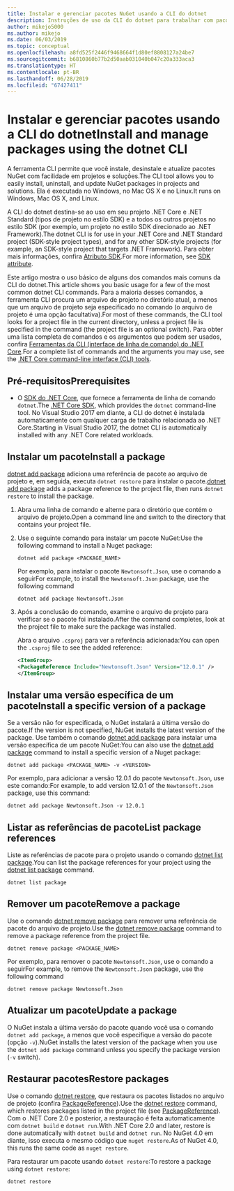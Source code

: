 ```yaml
---
title: Instalar e gerenciar pacotes NuGet usando a CLI do dotnet
description: Instruções de uso da CLI do dotnet para trabalhar com pacotes NuGet.
author: mikejo5000
ms.author: mikejo
ms.date: 06/03/2019
ms.topic: conceptual
ms.openlocfilehash: a8fd525f2446f9468664f1d80ef8808127a24be7
ms.sourcegitcommit: b6810860b77b2d50aab031040b047c20a333aca3
ms.translationtype: HT
ms.contentlocale: pt-BR
ms.lasthandoff: 06/28/2019
ms.locfileid: "67427411"
---
```

# <a name="install-and-manage-packages-using-the-dotnet-cli"></a><span data-ttu-id="ad414-103">Instalar e gerenciar pacotes usando a CLI do dotnet</span><span class="sxs-lookup"><span data-stu-id="ad414-103">Install and manage packages using the dotnet CLI</span></span>

<span data-ttu-id="ad414-104">A ferramenta CLI permite que você instale, desinstale e atualize pacotes NuGet com facilidade em projetos e soluções.</span><span class="sxs-lookup"><span data-stu-id="ad414-104">The CLI tool allows you to easily install, uninstall, and update NuGet packages in projects and solutions.</span></span> <span data-ttu-id="ad414-105">Ela é executada no Windows, no Mac OS X e no Linux.</span><span class="sxs-lookup"><span data-stu-id="ad414-105">It runs on Windows, Mac OS X, and Linux.</span></span>

<span data-ttu-id="ad414-106">A CLI do dotnet destina-se ao uso em seu projeto .NET Core e .NET Standard (tipos de projeto no estilo SDK) e a todos os outros projetos no estilo SDK (por exemplo, um projeto no estilo SDK direcionado ao .NET Framework).</span><span class="sxs-lookup"><span data-stu-id="ad414-106">The dotnet CLI is for use in your .NET Core and .NET Standard project (SDK-style project types), and for any other SDK-style projects (for example, an SDK-style project that targets .NET Framework).</span></span> <span data-ttu-id="ad414-107">Para obter mais informações, confira [Atributo SDK](/dotnet/core/tools/csproj#additions).</span><span class="sxs-lookup"><span data-stu-id="ad414-107">For more information, see [SDK attribute](/dotnet/core/tools/csproj#additions).</span></span>

<span data-ttu-id="ad414-108">Este artigo mostra o uso básico de alguns dos comandos mais comuns da CLI do dotnet.</span><span class="sxs-lookup"><span data-stu-id="ad414-108">This article shows you basic usage for a few of the most common dotnet CLI commands.</span></span> <span data-ttu-id="ad414-109">Para a maioria desses comandos, a ferramenta CLI procura um arquivo de projeto no diretório atual, a menos que um arquivo de projeto seja especificado no comando (o arquivo de projeto é uma opção facultativa).</span><span class="sxs-lookup"><span data-stu-id="ad414-109">For most of these commands, the CLI tool looks for a project file in the current directory, unless a project file is specified in the command (the project file is an optional switch).</span></span> <span data-ttu-id="ad414-110">Para obter uma lista completa de comandos e os argumentos que podem ser usados, confira [Ferramentas da CLI (interface de linha de comando) do .NET Core](../tools/dotnet-commands.md).</span><span class="sxs-lookup"><span data-stu-id="ad414-110">For a complete list of commands and the arguments you may use, see the [.NET Core command-line interface (CLI) tools](../tools/dotnet-commands.md).</span></span>

## <a name="prerequisites"></a><span data-ttu-id="ad414-111">Pré-requisitos</span><span class="sxs-lookup"><span data-stu-id="ad414-111">Prerequisites</span></span>

- <span data-ttu-id="ad414-112">O [SDK do .NET Core](https://www.microsoft.com/net/download/), que fornece a ferramenta de linha de comando `dotnet`.</span><span class="sxs-lookup"><span data-stu-id="ad414-112">The [.NET Core SDK](https://www.microsoft.com/net/download/), which provides the `dotnet` command-line tool.</span></span> <span data-ttu-id="ad414-113">No Visual Studio 2017 em diante, a CLI do dotnet é instalada automaticamente com qualquer carga de trabalho relacionada ao .NET Core.</span><span class="sxs-lookup"><span data-stu-id="ad414-113">Starting in Visual Studio 2017, the dotnet CLI is automatically installed with any .NET Core related workloads.</span></span>

## <a name="install-a-package"></a><span data-ttu-id="ad414-114">Instalar um pacote</span><span class="sxs-lookup"><span data-stu-id="ad414-114">Install a package</span></span>

<span data-ttu-id="ad414-115">[dotnet add package](/dotnet/core/tools/dotnet-add-package?tabs=netcore2x) adiciona uma referência de pacote ao arquivo de projeto e, em seguida, executa `dotnet restore` para instalar o pacote.</span><span class="sxs-lookup"><span data-stu-id="ad414-115">[dotnet add package](/dotnet/core/tools/dotnet-add-package?tabs=netcore2x) adds a package reference to the project file, then runs `dotnet restore` to install the package.</span></span>

1. <span data-ttu-id="ad414-116">Abra uma linha de comando e alterne para o diretório que contém o arquivo de projeto.</span><span class="sxs-lookup"><span data-stu-id="ad414-116">Open a command line and switch to the directory that contains your project file.</span></span>

2. <span data-ttu-id="ad414-117">Use o seguinte comando para instalar um pacote NuGet:</span><span class="sxs-lookup"><span data-stu-id="ad414-117">Use the following command to install a Nuget package:</span></span>

    ```cli
    dotnet add package <PACKAGE_NAME>
    ```

    <span data-ttu-id="ad414-118">Por exemplo, para instalar o pacote `Newtonsoft.Json`, use o comando a seguir</span><span class="sxs-lookup"><span data-stu-id="ad414-118">For example, to install the `Newtonsoft.Json` package, use the following command</span></span>

    ```cli
    dotnet add package Newtonsoft.Json
    ```

3. <span data-ttu-id="ad414-119">Após a conclusão do comando, examine o arquivo de projeto para verificar se o pacote foi instalado.</span><span class="sxs-lookup"><span data-stu-id="ad414-119">After the command completes, look at the project file to make sure the package was installed.</span></span>

   <span data-ttu-id="ad414-120">Abra o arquivo `.csproj` para ver a referência adicionada:</span><span class="sxs-lookup"><span data-stu-id="ad414-120">You can open the `.csproj` file to see the added reference:</span></span>

    ```xml
   <ItemGroup>
    <PackageReference Include="Newtonsoft.Json" Version="12.0.1" />
   </ItemGroup>
    ```

## <a name="install-a-specific-version-of-a-package"></a><span data-ttu-id="ad414-121">Instalar uma versão específica de um pacote</span><span class="sxs-lookup"><span data-stu-id="ad414-121">Install a specific version of a package</span></span>

<span data-ttu-id="ad414-122">Se a versão não for especificada, o NuGet instalará a última versão do pacote.</span><span class="sxs-lookup"><span data-stu-id="ad414-122">If the version is not specified, NuGet installs the latest version of the package.</span></span> <span data-ttu-id="ad414-123">Use também o comando [dotnet add package](/dotnet/core/tools/dotnet-add-package?tabs=netcore2x) para instalar uma versão específica de um pacote NuGet:</span><span class="sxs-lookup"><span data-stu-id="ad414-123">You can also use the [dotnet add package](/dotnet/core/tools/dotnet-add-package?tabs=netcore2x) command to install a specific version of a Nuget package:</span></span>

```cli
dotnet add package <PACKAGE_NAME> -v <VERSION>
```

<span data-ttu-id="ad414-124">Por exemplo, para adicionar a versão 12.0.1 do pacote `Newtonsoft.Json`, use este comando:</span><span class="sxs-lookup"><span data-stu-id="ad414-124">For example, to add version 12.0.1 of the `Newtonsoft.Json` package, use this command:</span></span>

```cli
dotnet add package Newtonsoft.Json -v 12.0.1
```

## <a name="list-package-references"></a><span data-ttu-id="ad414-125">Listar as referências de pacote</span><span class="sxs-lookup"><span data-stu-id="ad414-125">List package references</span></span>

<span data-ttu-id="ad414-126">Liste as referências de pacote para o projeto usando o comando [dotnet list package](/dotnet/core/tools/dotnet-list-package?tabs=netcore2x).</span><span class="sxs-lookup"><span data-stu-id="ad414-126">You can list the package references for your project using the [dotnet list package](/dotnet/core/tools/dotnet-list-package?tabs=netcore2x) command.</span></span>

```cli
dotnet list package
```

## <a name="remove-a-package"></a><span data-ttu-id="ad414-127">Remover um pacote</span><span class="sxs-lookup"><span data-stu-id="ad414-127">Remove a package</span></span>

<span data-ttu-id="ad414-128">Use o comando [dotnet remove package](/dotnet/core/tools/dotnet-remove-package?tabs=netcore2x) para remover uma referência de pacote do arquivo de projeto.</span><span class="sxs-lookup"><span data-stu-id="ad414-128">Use the [dotnet remove package](/dotnet/core/tools/dotnet-remove-package?tabs=netcore2x) command to remove a package reference from the project file.</span></span>

```cli
dotnet remove package <PACKAGE_NAME>
```

<span data-ttu-id="ad414-129">Por exemplo, para remover o pacote `Newtonsoft.Json`, use o comando a seguir</span><span class="sxs-lookup"><span data-stu-id="ad414-129">For example, to remove the `Newtonsoft.Json` package, use the following command</span></span>

```cli
dotnet remove package Newtonsoft.Json
```

## <a name="update-a-package"></a><span data-ttu-id="ad414-130">Atualizar um pacote</span><span class="sxs-lookup"><span data-stu-id="ad414-130">Update a package</span></span>

<span data-ttu-id="ad414-131">O NuGet instala a última versão do pacote quando você usa o comando `dotnet add package`, a menos que você especifique a versão do pacote (opção `-v`).</span><span class="sxs-lookup"><span data-stu-id="ad414-131">NuGet installs the latest version of the package when you use the `dotnet add package` command unless you specify the package version (`-v` switch).</span></span>

## <a name="restore-packages"></a><span data-ttu-id="ad414-132">Restaurar pacotes</span><span class="sxs-lookup"><span data-stu-id="ad414-132">Restore packages</span></span>

<span data-ttu-id="ad414-133">Use o comando [dotnet restore](/dotnet/core/tools/dotnet-restore?tabs=netcore2x), que restaura os pacotes listados no arquivo de projeto (confira [PackageReference](../consume-packages/package-references-in-project-files.md)).</span><span class="sxs-lookup"><span data-stu-id="ad414-133">Use the [dotnet restore](/dotnet/core/tools/dotnet-restore?tabs=netcore2x) command, which restores packages listed in the project file (see [PackageReference](../consume-packages/package-references-in-project-files.md)).</span></span> <span data-ttu-id="ad414-134">Com o .NET Core 2.0 e posterior, a restauração é feita automaticamente com `dotnet build` e `dotnet run`.</span><span class="sxs-lookup"><span data-stu-id="ad414-134">With .NET Core 2.0 and later, restore is done automatically with `dotnet build` and `dotnet run`.</span></span> <span data-ttu-id="ad414-135">No NuGet 4.0 em diante, isso executa o mesmo código que `nuget restore`.</span><span class="sxs-lookup"><span data-stu-id="ad414-135">As of NuGet 4.0, this runs the same code as `nuget restore`.</span></span>

<span data-ttu-id="ad414-136">Para restaurar um pacote usando `dotnet restore`:</span><span class="sxs-lookup"><span data-stu-id="ad414-136">To restore a package using `dotnet restore`:</span></span>

```cli
dotnet restore 
```

